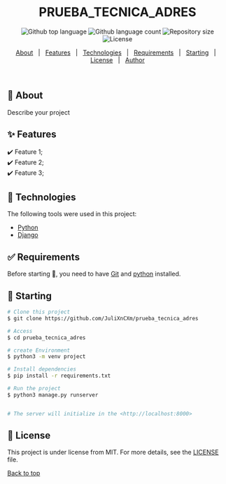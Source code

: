 
<h1 align="center">PRUEBA_TECNICA_ADRES</h1>

<p align="center">
  <img alt="Github top language" src="https://img.shields.io/github/languages/top/JuliXnCXm/prueba_tecnica_adres?color=56BEB8">

  <img alt="Github language count" src="https://img.shields.io/github/languages/count/JuliXnCXm/prueba_tecnica_adres?color=56BEB8">

  <img alt="Repository size" src="https://img.shields.io/github/repo-size/JuliXnCXm/prueba_tecnica_adres?color=56BEB8">

  <img alt="License" src="https://img.shields.io/github/license/JuliXnCXm/prueba_tecnica_adres?color=56BEB8">

</p>

<!-- Status -->

<!-- <h4 align="center"> 
	🚧  PRUEBA_TECNICA_ADRES 🚀 Under construction...  🚧
</h4> 

<hr> -->

<p align="center">
  <a href="#dart-about">About</a> &#xa0; | &#xa0; 
  <a href="#sparkles-features">Features</a> &#xa0; | &#xa0;
  <a href="#rocket-technologies">Technologies</a> &#xa0; | &#xa0;
  <a href="#white_check_mark-requirements">Requirements</a> &#xa0; | &#xa0;
  <a href="#checkered_flag-starting">Starting</a> &#xa0; | &#xa0;
  <a href="#memo-license">License</a> &#xa0; | &#xa0;
  <a href="https://github.com/JuliXnCXm" target="_blank">Author</a>
</p>

<br>

## :dart: About ##

Describe your project

## :sparkles: Features ##

:heavy_check_mark: Feature 1;\
:heavy_check_mark: Feature 2;\
:heavy_check_mark: Feature 3;

## :rocket: Technologies ##

The following tools were used in this project:

- [Python](https://www.python.org/)
- [Django](https://www.djangoproject.com/)

## :white_check_mark: Requirements ##

Before starting :checkered_flag:, you need to have [Git](https://git-scm.com) and [python](https://www.python.org/) installed.

## :checkered_flag: Starting ##

```bash
# Clone this project
$ git clone https://github.com/JuliXnCXm/prueba_tecnica_adres

# Access
$ cd prueba_tecnica_adres

# create Environment
$ python3 -m venv project

# Install dependencies
$ pip install -r requirements.txt

# Run the project
$ python3 manage.py runserver


# The server will initialize in the <http://localhost:8000>
```

## :memo: License ##

This project is under license from MIT. For more details, see the [LICENSE](LICENSE.md) file.

<a href="#top">Back to top</a>
